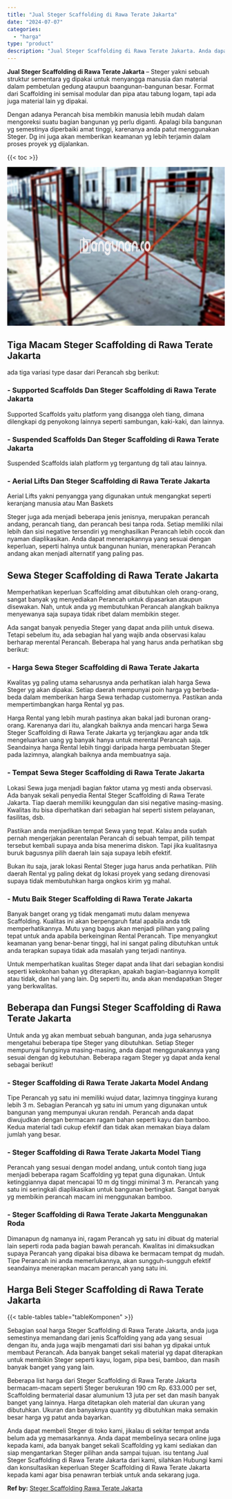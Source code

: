 ```yaml
---
title: "Jual Steger Scaffolding di Rawa Terate Jakarta"
date: "2024-07-07"
categories: 
  - "harga"
type: "product"
description: "Jual Steger Scaffolding di Rawa Terate Jakarta. Anda dapat membeli Steger di toko kami, jikalau di sekitar tempat anda belum ada yg memasarkannya. Anda dapat..."
---
```


**Jual Steger Scaffolding di Rawa Terate Jakarta** – Steger yakni sebuah struktur sementara yg dipakai untuk menyangga manusia dan material dalam pembetulan gedung ataupun baangunan-bangunan besar. Format dari Scaffolding ini semisal modular dan pipa atau tabung logam, tapi ada juga material lain yg dipakai.

Dengan adanya Perancah bisa membikin manusia lebih mudah dalam mengoreksi suatu bagian bangunan yg perlu diganti. Apalagi bila bangunan yg semestinya diperbaiki amat tinggi, karenanya anda patut menggunakan Steger. Dg ini juga akan memberikan keamanan yg lebih terjamin dalam proses proyek yg dijalankan.

{{< toc >}}

![Jual Steger Scaffolding di Rawa Terate Jakarta](/images/sewa-scaffolding-steger-29.png)

## Tiga Macam Steger Scaffolding di Rawa Terate Jakarta

ada tiga variasi type dasar dari Perancah sbg berikut:

### \- Supported Scaffolds Dan Steger Scaffolding di Rawa Terate Jakarta

Supported Scaffolds yaitu platform yang disangga oleh tiang, dimana dilengkapi dg penyokong lainnya seperti sambungan, kaki-kaki, dan lainnya.

### \- Suspended Scaffolds Dan Steger Scaffolding di Rawa Terate Jakarta

Suspended Scaffolds ialah platform yg tergantung dg tali atau lainnya.

### \- Aerial Lifts Dan Steger Scaffolding di Rawa Terate Jakarta

Aerial Lifts yakni penyangga yang digunakan untuk mengangkat seperti keranjang manusia atau Man Baskets

Steger juga ada menjadi beberapa jenis jenisnya, merupakan perancah andang, perancah tiang, dan perancah besi tanpa roda. Setiap memiliki nilai lebih dan sisi negative tersendiri yg menghasilkan Perancah lebih cocok dan nyaman diaplikasikan. Anda dapat menerapkannya yang sesuai dengan keperluan, seperti halnya untuk bangunan hunian, menerapkan Perancah andang akan menjadi alternatif yang paling pas.

## Sewa Steger Scaffolding di Rawa Terate Jakarta

Memperhatikan keperluan Scaffolding amat dibutuhkan oleh orang-orang, sangat banyak yg menyediakan Perancah untuk dipasarkan ataupun disewakan. Nah, untuk anda yg membutuhkan Perancah alangkah baiknya menyewanya saja supaya tidak ribet dalam membikin steger.

Ada sangat banyak penyedia Steger yang dapat anda pilih untuk disewa. Tetapi sebelum itu, ada sebagian hal yang wajib anda observasi kalau berharap merental Perancah. Beberapa hal yang harus anda perhatikan sbg berikut:

### \- Harga Sewa Steger Scaffolding di Rawa Terate Jakarta

Kwalitas yg paling utama seharusnya anda perhatikan ialah harga Sewa Steger yg akan dipakai. Setiap daerah mempunyai poin harga yg berbeda-beda dalam memberikan harga Sewa terhadap customernya. Pastikan anda mempertimbangkan harga Rental yg pas.

Harga Rental yang lebih murah pastinya akan bakal jadi buronan orang-orang. Karenanya dari itu, alangkah baiknya anda mencari harga Sewa Steger Scaffolding di Rawa Terate Jakarta yg terjangkau agar anda tdk mengeluarkan uang yg banyak hanya untuk merental Perancah saja. Seandainya harga Rental lebih tinggi daripada harga pembuatan Steger pada lazimnya, alangkah baiknya anda membuatnya saja.

### \- Tempat Sewa Steger Scaffolding di Rawa Terate Jakarta

Lokasi Sewa juga menjadi bagian faktor utama yg mesti anda observasi. Ada banyak sekali penyedia Rental Steger Scaffolding di Rawa Terate Jakarta. Tiap daerah memiliki keunggulan dan sisi negative masing-masing. Kwalitas itu bisa diperhatikan dari sebagian hal seperti sistem pelayanan, fasilitas, dsb.

Pastikan anda menjadikan tempat Sewa yang tepat. Kalau anda sudah pernah mengerjakan perentalan Perancah di sebuah tempat, pilih tempat tersebut kembali supaya anda bisa menerima diskon. Tapi jika kualitasnya buruk bagusnya pilih daerah lain saja supaya lebih efektif.

Bukan itu saja, jarak lokasi Rental Steger juga harus anda perhatikan. Pilih daerah Rental yg paling dekat dg lokasi proyek yang sedang direnovasi supaya tidak membutuhkan harga ongkos kirim yg mahal.

### \- Mutu Baik Steger Scaffolding di Rawa Terate Jakarta

Banyak banget orang yg tidak mengamati mutu dalam menyewa Scaffolding. Kualitas ini akan berpengaruh fatal apabila anda tdk memperhatikannya. Mutu yang bagus akan menjadi pilihan yang paling tepat untuk anda apabila berkeinginan Rental Perancah. Tipe menyangkut keamanan yang benar-benar tinggi, hal ini sangat paling dibutuhkan untuk anda terapkan supaya tidak ada masalah yang terjadi nantinya.

Untuk memperhatikan kualitas Steger dapat anda lihat dari sebagian kondisi seperti kekokohan bahan yg diterapkan, apakah bagian-bagiannya komplit atau tidak, dan hal yang lain. Dg seperti itu, anda akan mendapatkan Steger yang berkwalitas.

## Beberapa dan Fungsi Steger Scaffolding di Rawa Terate Jakarta

Untuk anda yg akan membuat sebuah bangunan, anda juga seharusnya mengetahui beberapa tipe Steger yang dibutuhkan. Setiap Steger mempunyai fungsinya masing-masing, anda dapat menggunakannya yang sesuai dengan dg kebutuhan. Beberapa ragam Steger yg dapat anda kenal sebagai berikut!

### \- Steger Scaffolding di Rawa Terate Jakarta Model Andang

Tipe Perancah yg satu ini memiliki wujud datar, lazimnya tingginya kurang lebih 3 m. Sebagian Perancah yg satu ini umum yang digunakan untuk bangunan yang mempunyai ukuran rendah. Perancah anda dapat diwujudkan dengan bermacam ragam bahan seperti kayu dan bamboo. Kedua material tadi cukup efektif dan tidak akan memakan biaya dalam jumlah yang besar.

### \- Steger Scaffolding di Rawa Terate Jakarta Model Tiang

Perancah yang sesuai dengan model andang, untuk contoh tiang juga menjadi beberapa ragam Scaffolding yg tepat guna digunakan. Untuk ketinggiannya dapat mencapai 10 m dg tinggi minimal 3 m. Perancah yang satu ini seringkali diaplikasikan untuk bangunan bertingkat. Sangat banyak yg membikin perancah macam ini menggunakan bamboo.

### \- Steger Scaffolding di Rawa Terate Jakarta Menggunakan Roda

Dimanapun dg namanya ini, ragam Perancah yg satu ini dibuat dg material lain seperti roda pada bagian bawah perancah. Kwalitas ini dimaksudkan supaya Perancah yang dipakai bisa dibawa ke bermacam tempat dg mudah. Tipe Perancah ini anda memerlukannya, akan sungguh-sungguh efektif seandainya menerapkan macam perancah yang satu ini.

## Harga Beli Steger Scaffolding di Rawa Terate Jakarta

{{< table-tables table="tableKomponen" >}}

Sebagian soal harga Steger Scaffolding di Rawa Terate Jakarta, anda juga semestinya memandang dari jenis Scaffolding yang ada yang sesuai dengan itu, anda juga wajib mengamati dari sisi bahan yg dipakai untuk membaut Perancah. Ada banyak banget sekali material yg dapat diterapkan untuk membikin Steger seperti kayu, logam, pipa besi, bamboo, dan masih banyak banget yang yang lain.

Beberapa list harga dari Steger Scaffolding di Rawa Terate Jakarta bermacam-macam seperti Steger berukuran 190 cm Rp. 633.000 per set, Scaffolding bermaterial dasar alumunium 13 juta per set dan masih banyak banget yang lainnya. Harga ditetapkan oleh material dan ukuran yang dibutuhkan. Ukuran dan banyaknya quantity yg dibutuhkan maka semakin besar harga yg patut anda bayarkan.

Anda dapat membeli Steger di toko kami, jikalau di sekitar tempat anda belum ada yg memasarkannya. Anda dapat membelinya secara online juga kepada kami, ada banyak banget sekali Scaffolding yg kami sediakan dan siap mengantarkan Steger pilihan anda sampai tujuan. isu tentang Jual Steger Scaffolding di Rawa Terate Jakarta dari kami, silahkan Hubungi kami dan konsultasikan keperluan Steger Scaffolding di Rawa Terate Jakarta kepada kami agar bisa penawran terbiak untuk anda sekarang juga.

**Ref by:** [Steger Scaffolding Rawa Terate Jakarta](https://id.wikipedia.org/wiki/Steger)
